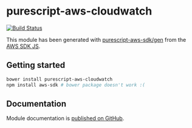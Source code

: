 # purescript-aws-cloudwatch

[![Build Status](https://app.wercker.com/status/5909b9e96d1080804b17a28f72f87b6b/s/master)](https://app.wercker.com/project/byKey/5909b9e96d1080804b17a28f72f87b6b)

This module has been generated with [purescript-aws-sdk/gen](https://github.com/purescript-aws-sdk/gen) from the [AWS SDK JS](https://github.com/aws/aws-sdk-js).

## Getting started

```sh
bower install purescript-aws-cloudwatch
npm install aws-sdk # bower package doesn't work :(
```

## Documentation

Module documentation is [published on GitHub](https://github.com/purescript-aws-sdk/purescript-aws-cloudwatch/tree/master/docs).
